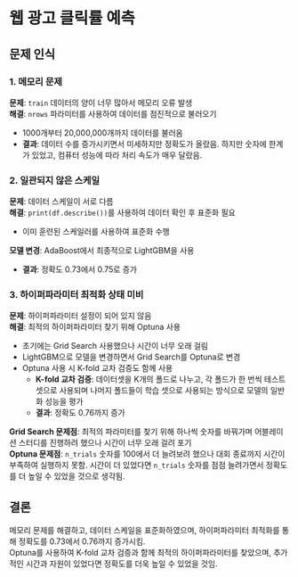 # 웹 광고 클릭률 예측

## 문제 인식

### 1. 메모리 문제

**문제**: `train` 데이터의 양이 너무 많아서 메모리 오류 발생  
**해결**: `nrows` 파라미터를 사용하여 데이터를 점진적으로 불러오기  
- 1000개부터 20,000,000개까지 데이터를 불러옴
- **결과**: 데이터 수를 증가시키면서 미세하지만 정확도가 올랐음. 하지만 숫자에 한계가 있었고, 컴퓨터 성능에 따라 처리 속도가 매우 달랐음.

### 2. 일관되지 않은 스케일

**문제**: 데이터 스케일이 서로 다름  
**해결**: `print(df.describe())`를 사용하여 데이터 확인 후 표준화 필요  
- 이미 훈련된 스케일러를 사용하여 표준화 수행



**모델 변경**: AdaBoost에서 최종적으로 LightGBM을 사용
  - **결과**: 정확도 0.73에서 0.75로 증가

### 3. 하이퍼파라미터 최적화 상태 미비

**문제**: 하이퍼파라미터 설정이 되어 있지 않음  
**해결**: 최적의 하이퍼파라미터 찾기 위해 Optuna 사용  
- 초기에는 Grid Search 사용했으나 시간이 너무 오래 걸림
- LightGBM으로 모델을 변경하면서 Grid Search를 Optuna로 변경
- Optuna 사용 시 K-fold 교차 검증도 함께 사용
  - **K-fold 교차 검증**: 데이터셋을 K개의 폴드로 나누고, 각 폴드가 한 번씩 테스트 셋으로 사용되며 나머지 폴드들이 학습 셋으로 사용되는 방식으로 모델의 일반화 성능을 평가
  - **결과**: 정확도 0.76까지 증가

**Grid Search 문제점**: 최적의 파라미터를 찾기 위해 하나씩 숫자를 바꿔가며 어블레이션 스터디를 진행하려 했으나 시간이 너무 오래 걸려 포기  
**Optuna 문제점**: `n_trials` 숫자를 100에서 더 늘려보려 했으나 대회 종료까지 시간이 부족하여 실행하지 못함. 시간이 더 있었다면 `n_trials` 숫자를 점점 늘려가면서 정확도를 더 높일 수 있었을 것으로 생각됨.

## 결론

메모리 문제를 해결하고, 데이터 스케일을 표준화하였으며, 하이퍼파라미터 최적화를 통해 정확도를 0.73에서 0.76까지 증가시킴.  
Optuna를 사용하여 K-fold 교차 검증과 함께 최적의 하이퍼파라미터를 찾았으며, 추가적인 시간과 자원이 있었다면 정확도를 더욱 높일 수 있었을 것임.

